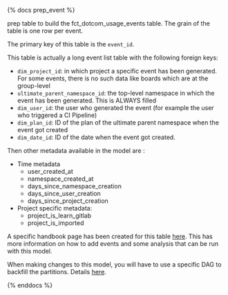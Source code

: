 {% docs prep_event %}

prep table to build the fct_dotcom_usage_events table. The grain of the table is one row per event.

The primary key of this table is the `event_id`.

This table is actually a long event list table with the following foreign keys:

- `dim_project_id`: in which project a specific event has been generated. For some events, there is no such data like boards which are at the group-level
- `ultimate_parent_namespace_id`: the top-level namespace in which the event has been generated. This is ALWAYS filled
- `dim_user_id`: the user who generated the event (for example the user who triggered a CI Pipeline)
- `dim_plan_id`: ID of the plan of the ultimate parent namespace when the event got created
- `dim_date_id`: ID of the date when the event got created.

Then other metadata available in the model are :

- Time metadata
  - user_created_at
  - namespace_created_at
  - days_since_namespace_creation
  - days_since_user_creation
  - days_since_project_creation
- Project specific metadata:
  - project_is_learn_gitlab
  - project_is_imported

A specific handbook page has been created for this table [here](https://handbook.gitlab.com/handbook/enterprise-data/data-catalog/saas-product-events-data/). This has more information on how to add events and some analysis that can be run with this model.

When making changes to this model, you will have to use a specific DAG to backfill the partitions. Details [here](https://handbook.gitlab.com/handbook/enterprise-data/data-catalog/saas-product-events-data/#backfill-the-data).

{% enddocs %}
